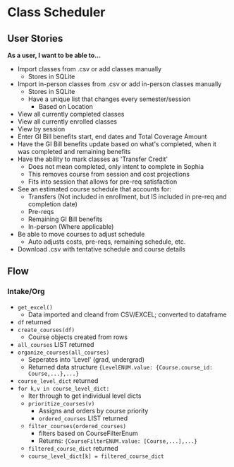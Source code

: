 # Class Scheduler 

## User Stories
**As a user, I want to be able to...**
- Import classes from .csv or add classes manually
    - Stores in SQLite
- Import in-person classes from .csv or add in-person classes manually
    - Stores in SQLite
    - Have a unique list that changes every semester/session
        - Based on Location
- View all currently completed classes
- View all currently enrolled classes
- View by session
- Enter GI Bill benefits start, end dates and Total Coverage Amount
- Have the GI Bill benefits update based on what's completed, when it was completed and remaining benefits
- Have the ability to mark classes as 'Transfer Credit'
    - Does not mean completed, only intent to complete in Sophia
    - This removes course from session and cost projections
    - Fits into session that allows for pre-req satisfaction
- See an estimated course schedule that accounts for:
    - Transfers (Not included in enrollment, but IS included in pre-req and completion date)
    - Pre-reqs
    - Remaining GI Bill benefits
    - In-person (Where applicable)
- Be able to move courses to adjust schedule
    - Auto adjusts costs, pre-reqs, remaining schedule, etc.
- Download .csv with tentative schedule and course details

## Flow
### Intake/Org
- `get_excel()`
    - Data imported and cleand from CSV/EXCEL; converted to dataframe
- `df` returned
- `create_courses(df)`
    - Course objects created from rows
- `all_courses` LIST returned
- `organize_courses(all_courses)`
    - Seperates into 'Level' (grad, undergrad)
    - Returned data structure `{LevelENUM.value: {Course.course_id: Course,...},...}`
- `course_level_dict` returned
- `for k,v in course_level_dict:`
    - Iter through to get individual level dicts
    - `prioritize_courses(v)`
        - Assigns and orders by course priority
        - `ordered_courses` LIST returned
    - `filter_courses(ordered_courses)`
        - filters based on CourseFilterEnum
        - Returns: `{CourseFilterENUM.value: [Course,...],...}`
    - `filtered_course_dict` returned
    - `course_level_dict[k] = filtered_course_dict`